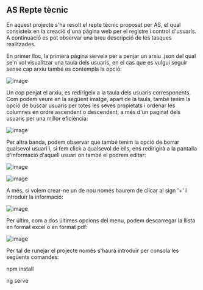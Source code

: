 ## AS Repte tècnic ##

En aquest projecte s'ha resolt el repte tècnic proposat per AS, el qual consisteix en la creació d'una pàgina web per el registre i control d'usuaris. A continuació es pot observar una breu descripció de les tasques realitzades.

En primer lloc, la primera pàgina serveix per a penjar un arxiu .json del qual se'n vol visualitzar una taula dels usuaris, en el cas que es vulgui seguir sense cap arxiu també es contempla la opció:

![image](https://github.com/itziarmensa08/AS-technical-challenge/assets/149383159/fb5647b2-1e33-4b09-aa4f-bb1006bfc288)

Un cop penjat el arxiu, es redirigeix a la taula dels usuaris corresponents. Com podem veure en la següent imatge, apart de la taula, també tenim la opció de buscar usuaris per totes les seves propietats i ordenar les columnes en ordre ascendent o descendent, a més d'un paginat dels usuaris per una millor eficiència:

![image](https://github.com/itziarmensa08/AS-technical-challenge/assets/149383159/a97fd084-f407-45f4-9887-fe358f34c2f2)

Per altra banda, podem observar que també tenim la opció de borrar qualsevol usuari i, si fem click a qualsevol de ells, ens redirigirà a la pantalla d'informació d'aquell usuari on també el podrem editar:

![image](https://github.com/itziarmensa08/AS-technical-challenge/assets/149383159/9065ece5-1331-4add-bf1c-97d6baedc17f)

![image](https://github.com/itziarmensa08/AS-technical-challenge/assets/149383159/fd84baba-9cad-486c-9c06-a59094b2c86f)

A més, si volem crear-ne un de nou només haurem de clicar al sign '+' i introduïr la informació:

![image](https://github.com/itziarmensa08/AS-technical-challenge/assets/149383159/322c7399-4641-47bc-83b6-4b26ac1d0151)

Per últim, com a dos últimes opcions del menu, podem descarregar la llista en format excel o en format pdf:

![image](https://github.com/itziarmensa08/AS-technical-challenge/assets/149383159/835c12c6-1911-4f1c-89c1-53b0776db713)

Per tal de runejar el projecte només s'haurá introduïr per consola les següents comandes:

npm install

ng serve

